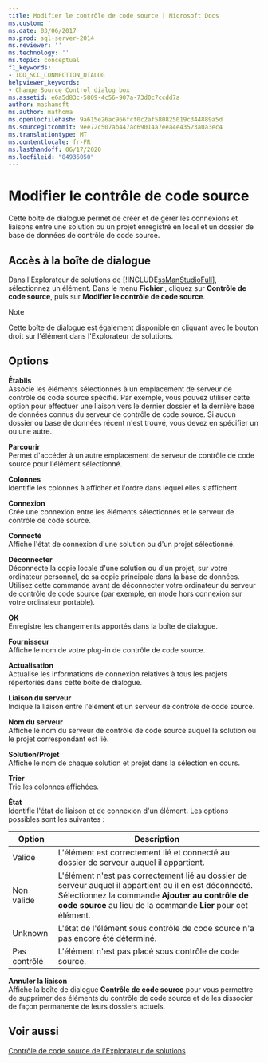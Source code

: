 ```yaml
---
title: Modifier le contrôle de code source | Microsoft Docs
ms.custom: ''
ms.date: 03/06/2017
ms.prod: sql-server-2014
ms.reviewer: ''
ms.technology: ''
ms.topic: conceptual
f1_keywords:
- IDD_SCC_CONNECTION_DIALOG
helpviewer_keywords:
- Change Source Control dialog box
ms.assetid: e6a5d83c-5809-4c56-907a-73d0c7ccdd7a
author: mashamsft
ms.author: mathoma
ms.openlocfilehash: 9a615e26ac966fcf0c2af580825019c344889a5d
ms.sourcegitcommit: 9ee72c507ab447ac69014a7eea4e43523a0a3ec4
ms.translationtype: MT
ms.contentlocale: fr-FR
ms.lasthandoff: 06/17/2020
ms.locfileid: "84936050"
---
```

# <a name="change-source-control"></a>Modifier le contrôle de code source
  Cette boîte de dialogue permet de créer et de gérer les connexions et liaisons entre une solution ou un projet enregistré en local et un dossier de base de données de contrôle de code source.  
  
## <a name="dialog-box-access"></a>Accès à la boîte de dialogue  
 Dans l'Explorateur de solutions de [!INCLUDE[ssManStudioFull](../includes/ssmanstudiofull-md.md)], sélectionnez un élément. Dans le menu **Fichier** , cliquez sur **Contrôle de code source**, puis sur **Modifier le contrôle de code source**.  
  
> [!NOTE]  
>  Cette boîte de dialogue est également disponible en cliquant avec le bouton droit sur l'élément dans l'Explorateur de solutions.  
  
## <a name="options"></a>Options  
 **Établis**  
 Associe les éléments sélectionnés à un emplacement de serveur de contrôle de code source spécifié. Par exemple, vous pouvez utiliser cette option pour effectuer une liaison vers le dernier dossier et la dernière base de données connus du serveur de contrôle de code source. Si aucun dossier ou base de données récent n'est trouvé, vous devez en spécifier un ou une autre.  
  
 **Parcourir**  
 Permet d'accéder à un autre emplacement de serveur de contrôle de code source pour l'élément sélectionné.  
  
 **Colonnes**  
 Identifie les colonnes à afficher et l'ordre dans lequel elles s'affichent.  
  
 **Connexion**  
 Crée une connexion entre les éléments sélectionnés et le serveur de contrôle de code source.  
  
 **Connecté**  
 Affiche l'état de connexion d'une solution ou d'un projet sélectionné.  
  
 **Déconnecter**  
 Déconnecte la copie locale d'une solution ou d'un projet, sur votre ordinateur personnel, de sa copie principale dans la base de données. Utilisez cette commande avant de déconnecter votre ordinateur du serveur de contrôle de code source (par exemple, en mode hors connexion sur votre ordinateur portable).  
  
 **OK**  
 Enregistre les changements apportés dans la boîte de dialogue.  
  
 **Fournisseur**  
 Affiche le nom de votre plug-in de contrôle de code source.  
  
 **Actualisation**  
 Actualise les informations de connexion relatives à tous les projets répertoriés dans cette boîte de dialogue.  
  
 **Liaison du serveur**  
 Indique la liaison entre l'élément et un serveur de contrôle de code source.  
  
 **Nom du serveur**  
 Affiche le nom du serveur de contrôle de code source auquel la solution ou le projet correspondant est lié.  
  
 **Solution/Projet**  
 Affiche le nom de chaque solution et projet dans la sélection en cours.  
  
 **Trier**  
 Trie les colonnes affichées.  
  
 **État**  
 Identifie l'état de liaison et de connexion d'un élément. Les options possibles sont les suivantes :  
  
|**Option**|**Description**|  
|----------------|---------------------|  
|Valide|L'élément est correctement lié et connecté au dossier de serveur auquel il appartient.|  
|Non valide|L'élément n'est pas correctement lié au dossier de serveur auquel il appartient ou il en est déconnecté. Sélectionnez la commande **Ajouter au contrôle de code source** au lieu de la commande **Lier** pour cet élément.|  
|Unknown|L'état de l'élément sous contrôle de code source n'a pas encore été déterminé.|  
|Pas contrôlé|L'élément n'est pas placé sous contrôle de code source.|  
  
 **Annuler la liaison**  
 Affiche la boîte de dialogue **Contrôle de code source** pour vous permettre de supprimer des éléments du contrôle de code source et de les dissocier de façon permanente de leurs dossiers actuels.  
  
## <a name="see-also"></a>Voir aussi  
 [Contrôle de code source de l'Explorateur de solutions](../../2014/database-engine/solution-explorer-source-control.md)  
  
  
